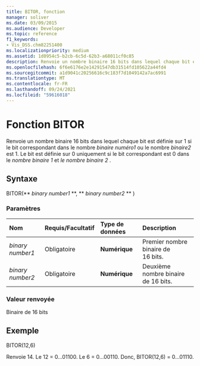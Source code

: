 ```yaml
---
title: BITOR, fonction
manager: soliver
ms.date: 03/09/2015
ms.audience: Developer
ms.topic: reference
f1_keywords:
- Vis_DSS.chm82251400
ms.localizationpriority: medium
ms.assetid: 1d0954c5-b2cb-6c5d-62b3-a68011cf0c85
description: Renvoie un nombre binaire 16 bits dans lequel chaque bit est définie sur 1 si le bit correspondant dans le nombre binaire numéro1 ou le nombre binaire2 est 1. Le bit est définie sur 0 uniquement si le bit correspondant est 0 dans le nombre binaire 1 et le nombre binaire 2 .
ms.openlocfilehash: 6f6e6176e2e14291547db31514fd105622a44fd4
ms.sourcegitcommit: a1d9041c20256616c9c183f7d1049142a7ac6991
ms.translationtype: MT
ms.contentlocale: fr-FR
ms.lasthandoff: 09/24/2021
ms.locfileid: "59616018"
---
```

# <a name="bitor-function"></a>Fonction BITOR

Renvoie un nombre binaire 16 bits dans lequel chaque bit est définie sur 1 si le bit correspondant dans le nombre  *binaire numéro1*  ou le nombre  *binaire2*  est 1. Le bit est définie sur 0 uniquement si le bit correspondant est 0 dans le  *nombre binaire 1*  et  *le nombre binaire 2*  . 
  
## <a name="syntax"></a>Syntaxe

BITOR(** *binary number1* **, ** *binary number2* ** ) 
  
### <a name="parameters"></a>Paramètres

|**Nom**|**Requis/Facultatif**|**Type de données**|**Description**|
|:-----|:-----|:-----|:-----|
| _binary number1_ <br/> |Obligatoire  <br/> |**Numérique** <br/> |Premier nombre binaire de 16 bits.  <br/> |
| _binary number2_ <br/> |Obligatoire  <br/> |**Numérique** <br/> |Deuxième nombre binaire de 16 bits.  <br/> |
   
### <a name="return-value"></a>Valeur renvoyée

Binaire de 16 bits
  
## <a name="example"></a>Exemple

BITOR(12,6)
  
Renvoie 14. Le 12 = 0...01100. Le 6 = 0...00110. Donc, BITOR(12,6) = 0...01110.
  

